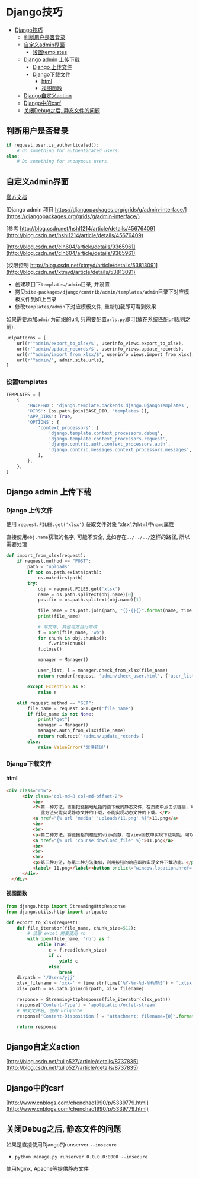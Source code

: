 # Django技巧

<!-- TOC -->

- [Django技巧](#django技巧)
    - [判断用户是否登录](#判断用户是否登录)
    - [自定义admin界面](#自定义admin界面)
        - [设置templates](#设置templates)
    - [Django admin 上传下载](#django-admin-上传下载)
        - [Django 上传文件](#django-上传文件)
        - [Django下载文件](#django下载文件)
            - [html](#html)
            - [视图函数](#视图函数)
    - [Django自定义action](#django自定义action)
    - [Django中的csrf](#django中的csrf)
    - [关闭Debug之后, 静态文件的问题](#关闭debug之后-静态文件的问题)

<!-- /TOC -->

## 判断用户是否登录

```python
if request.user.is_authenticated():
    # Do something for authenticated users.
else:
    # Do something for anonymous users.
```

## 自定义admin界面

[官方文档](https://docs.djangoproject.com/en/1.11/ref/contrib/admin/)

[Django admin 项目 https://djangopackages.org/grids/g/admin-interface/](https://djangopackages.org/grids/g/admin-interface/)

[参考 http://blog.csdn.net/hshl1214/article/details/45676409](http://blog.csdn.net/hshl1214/article/details/45676409)

[http://blog.csdn.net/clh604/article/details/9365961](http://blog.csdn.net/clh604/article/details/9365961)

[权限控制 http://blog.csdn.net/xtmyd/article/details/53813091](http://blog.csdn.net/xtmyd/article/details/53813091)

- 创建项目下`templates/admin`目录, 并设置
- 拷贝`site-packages/django/contrib/admin/templates/admin`目录下对应模板文件到如上目录
- 修改`templates/admin`下对应模板文件, 重新加载即可看到效果

如果需要添加`admin`为前缀的url, 只需要配置`urls.py`即可(放在系统匹配url规则之前).

```python
urlpatterns = [
    url(r'^admin/export_to_xlsx/$', userinfo_views.export_to_xlsx),
    url(r'^admin/update_records/$', userinfo_views.update_records),
    url(r'^admin/import_from_xlsx/$', userinfo_views.import_from_xlsx),
    url(r'^admin/', admin.site.urls),
]
```

### 设置templates

```python
TEMPLATES = [
    {
        'BACKEND': 'django.template.backends.django.DjangoTemplates',
        'DIRS': [os.path.join(BASE_DIR, 'templates')],
        'APP_DIRS': True,
        'OPTIONS': {
            'context_processors': [
                'django.template.context_processors.debug',
                'django.template.context_processors.request',
                'django.contrib.auth.context_processors.auth',
                'django.contrib.messages.context_processors.messages',
            ],
        },
    },
]
```

## Django admin 上传下载

### Django 上传文件

使用 `request.FILES.get('xlsx')` 获取文件对象 'xlsx',为`html`中`name`属性

直接使用`obj.name`获取的名字, 可能不安全, 比如存在`../../../`这样的路径, 所以需要处理

```python
def import_from_xlsx(request):
    if request.method == "POST":
        path = "uploads"
        if not os.path.exists(path):
            os.makedirs(path)
        try:
            obj = request.FILES.get('xlsx')
            name = os.path.splitext(obj.name)[0]
            postfix = os.path.splitext(obj.name)[1]

            file_name = os.path.join(path, "{}-{}{}".format(name, time.strftime("%Y%m%d%H%M%S"), postfix))
            print(file_name)

            # 写文件, 其他地方自行修改
            f = open(file_name, 'wb')
            for chunk in obj.chunks():
                f.write(chunk)
            f.close()

            manager = Manager()

            user_list, l = manager.check_from_xlsx(file_name)
            return render(request, 'admin/check_user.html', {'user_list': user_list,'length':l, 'file_name':file_name })

        except Exception as e:
            raise e

    elif request.method == "GET":
        file_name = request.GET.get('file_name')
        if file_name is not None:
            print("get")
            manager = Manager()
            manager.auth_from_xlsx(file_name)
            return redirect('/admin/update_records')
        else:
            raise ValueError('文件错误')
```

### Django下载文件

#### html

```html
<div class="row">
      <div class="col-md-8 col-md-offset-2">
          <br>
          <P>第一种方法，直接把链接地址指向要下载的静态文件，在页面中点击该链接，可以直接打开该文件，在链接上点击右键，选择“另存为”可以保存该文件到本地硬盘。
             此方法只能实现静态文件的下载，不能实现动态文件的下载。</P>
          <a href="{% url 'media' 'uploads/11.png' %}">11.png</a>
          <br>
          <br>
          <p>第二种方法，将链接指向相应的view函数，在view函数中实现下载功能，可以实现静态和动态文件的下载。</p>
          <a href="{% url 'course:download_file' %}">11.png</a>
          <br>
          <br>
          <br>
          <p>第三种方法，与第二种方法类似，利用按钮的响应函数实现文件下载功能。</p>
          <label> 11.png</label><button onclick="window.location.href='{% url 'course:download_file' %}'">Download</button>
      </div>
  </div>
```

#### 视图函数

```python
from django.http import StreamingHttpResponse
from django.utils.http import urlquote

def export_to_xlsx(request):
    def file_iterator(file_name, chunk_size=512):
        # 读取 excel 需要使用 rb
        with open(file_name, 'rb') as f:
            while True:
                c = f.read(chunk_size)
                if c:
                    yield c
                else:
                    break
    dirpath = '/Users/yjj'
    xlsx_filename = 'xxx-' + time.strftime('%Y-%m-%d-%H%M%S') + '.xlsx'
    xlsx_path = os.path.join(dirpath, xlsx_filename)

    response = StreamingHttpResponse(file_iterator(xlsx_path))
    response['Content-Type'] = 'application/octet-stream'
    # 中文文件名, 使用 urlquote
    response['Content-Disposition'] = "attachment; filename={0}".format(urlquote(xlsx_filename))

    return response
```

## Django自定义action

[http://blog.csdn.net/tulip527/article/details/8737835](http://blog.csdn.net/tulip527/article/details/8737835)

## Django中的csrf

[http://www.cnblogs.com/chenchao1990/p/5339779.html](http://www.cnblogs.com/chenchao1990/p/5339779.html)

## 关闭Debug之后, 静态文件的问题

如果是直接使用Django的runserver `--insecure`

- `python manage.py runserver 0.0.0.0:8000 --insecure`

使用Nginx, Apache等提供静态文件